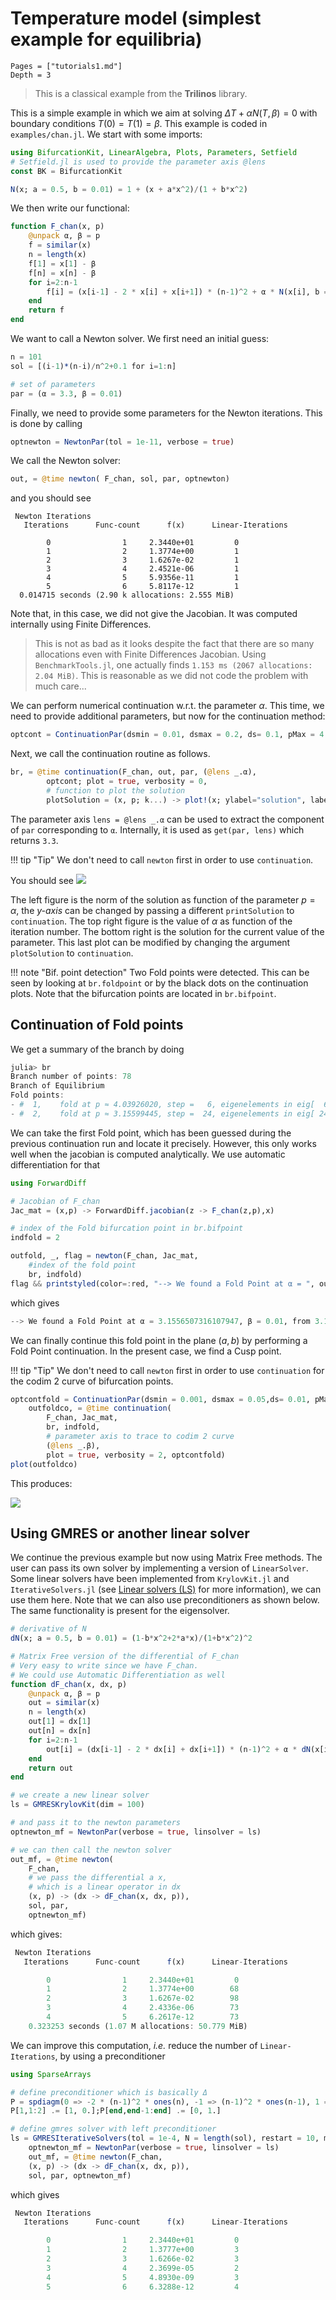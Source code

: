 # Temperature model (simplest example for equilibria)

```@contents
Pages = ["tutorials1.md"]
Depth = 3
```

> This is a classical example from the **Trilinos** library.

This is a simple example in which we aim at solving $\Delta T+\alpha N(T,\beta)=0$ with boundary conditions $T(0) = T(1)=\beta$. This example is coded in `examples/chan.jl`. We start with some imports:

```julia
using BifurcationKit, LinearAlgebra, Plots, Parameters, Setfield
# Setfield.jl is used to provide the parameter axis @lens
const BK = BifurcationKit

N(x; a = 0.5, b = 0.01) = 1 + (x + a*x^2)/(1 + b*x^2)
```

We then write our functional:

```julia
function F_chan(x, p)
	@unpack α, β = p
	f = similar(x)
	n = length(x)
	f[1] = x[1] - β
	f[n] = x[n] - β
	for i=2:n-1
		f[i] = (x[i-1] - 2 * x[i] + x[i+1]) * (n-1)^2 + α * N(x[i], b = β)
	end
	return f
end	
```
We want to call a Newton solver. We first need an initial guess:

```julia
n = 101
sol = [(i-1)*(n-i)/n^2+0.1 for i=1:n]

# set of parameters
par = (α = 3.3, β = 0.01)
```

Finally, we need to provide some parameters for the Newton iterations. This is done by calling

```julia
optnewton = NewtonPar(tol = 1e-11, verbose = true)
```

We call the Newton solver:

```julia
out, = @time newton( F_chan, sol, par, optnewton)
```

and you should see

```
 Newton Iterations 
   Iterations      Func-count      f(x)      Linear-Iterations

        0                1     2.3440e+01         0
        1                2     1.3774e+00         1
        2                3     1.6267e-02         1
        3                4     2.4521e-06         1
        4                5     5.9356e-11         1
        5                6     5.8117e-12         1
  0.014715 seconds (2.90 k allocations: 2.555 MiB)
```

Note that, in this case, we did not give the Jacobian. It was computed internally using Finite Differences. 

> This is not as bad as it looks despite the fact that there are so many allocations even with Finite Differences Jacobian. Using `BenchmarkTools.jl`, one actually finds `1.153 ms (2067 allocations: 2.04 MiB)`. This is reasonable as we did not code the problem with much care...

We can perform numerical continuation w.r.t. the parameter $\alpha$. This time, we need to provide additional parameters, but now for the continuation method:

```julia
optcont = ContinuationPar(dsmin = 0.01, dsmax = 0.2, ds= 0.1, pMax = 4.1, newtonOptions = NewtonPar(tol = 1e-8))
```

Next, we call the continuation routine as follows.

```julia
br, = @time continuation(F_chan, out, par, (@lens _.α),
		optcont; plot = true, verbosity = 0,
		# function to plot the solution
		plotSolution = (x, p; k...) -> plot!(x; ylabel="solution", label="", k...))
```

The parameter axis `lens = @lens _.α` can be used to extract the component of `par` corresponding to `α`. Internally, it is used as `get(par, lens)` which returns `3.3`.

!!! tip "Tip"
    We don't need to call `newton` first in order to use `continuation`.

You should see
![](chan-ex.png)

The left figure is the norm of the solution as function of the parameter $p=\alpha$, the *y-axis* can be changed by passing a different `printSolution` to `continuation`. The top right figure is the value of $\alpha$ as function of the iteration number. The bottom right is the solution for the current value of the parameter. This last plot can be modified by changing the argument `plotSolution` to `continuation`.

!!! note "Bif. point detection"
    Two Fold points were detected. This can be seen by looking at `br.foldpoint` or by the black 	dots on the continuation plots. Note that the bifurcation points are located in `br.bifpoint`.


## Continuation of Fold points

We get a summary of the branch by doing

```julia
julia> br
Branch number of points: 78
Branch of Equilibrium
Fold points:
- #  1,    fold at p ≈ 4.03926020, step =   6, eigenelements in eig[  6], ind_ev =   0 [    guess]
- #  2,    fold at p ≈ 3.15599445, step =  24, eigenelements in eig[ 24], ind_ev =   0 [    guess]
```

We can take the first Fold point, which has been guessed during the previous continuation run and locate it precisely. However, this only works well when the jacobian is computed analytically. We use automatic differentiation for that

```julia
using ForwardDiff

# Jacobian of F_chan
Jac_mat = (x,p) -> ForwardDiff.jacobian(z -> F_chan(z,p),x)

# index of the Fold bifurcation point in br.bifpoint
indfold = 2

outfold, _, flag = newton(F_chan, Jac_mat,
	#index of the fold point
	br, indfold)
flag && printstyled(color=:red, "--> We found a Fold Point at α = ", outfold.p, ", β = 0.01, from ", br.bifpoint[indfold].param,"\n")
```

which gives

```julia
--> We found a Fold Point at α = 3.1556507316107947, β = 0.01, from 3.155651011218501
```

We can finally continue this fold point in the plane $(a,b)$ by performing a Fold Point continuation. In the present case, we find a Cusp point.

!!! tip "Tip"
    We don't need to call `newton` first in order to use `continuation` for the codim 2 curve of bifurcation points.

```julia
optcontfold = ContinuationPar(dsmin = 0.001, dsmax = 0.05,ds= 0.01, pMax = 4.1, pMin = 0.)
	outfoldco, = @time continuation(
		F_chan, Jac_mat,
		br, indfold, 
		# parameter axis to trace to codim 2 curve
		(@lens _.β),
		plot = true, verbosity = 2, optcontfold)
plot(outfoldco)
```

This produces:

![](chan-cusp.png)

## Using GMRES or another linear solver

We continue the previous example but now using Matrix Free methods. The user can pass its own solver by implementing a version of `LinearSolver`. Some linear solvers have been implemented from `KrylovKit.jl` and `IterativeSolvers.jl` (see [Linear solvers (LS)](@ref) for more information), we can use them here. Note that we can also use preconditioners as shown below. The same functionality is present for the eigensolver.

```julia
# derivative of N
dN(x; a = 0.5, b = 0.01) = (1-b*x^2+2*a*x)/(1+b*x^2)^2

# Matrix Free version of the differential of F_chan
# Very easy to write since we have F_chan. 
# We could use Automatic Differentiation as well
function dF_chan(x, dx, p)
	@unpack α, β = p
	out = similar(x)
	n = length(x)
	out[1] = dx[1]
	out[n] = dx[n]
	for i=2:n-1
		out[i] = (dx[i-1] - 2 * dx[i] + dx[i+1]) * (n-1)^2 + α * dN(x[i], b = β) * dx[i]
	end
	return out
end

# we create a new linear solver
ls = GMRESKrylovKit(dim = 100)

# and pass it to the newton parameters
optnewton_mf = NewtonPar(verbose = true, linsolver = ls)

# we can then call the newton solver
out_mf, = @time newton(
	F_chan,
	# we pass the differential a x, 
	# which is a linear operator in dx
	(x, p) -> (dx -> dF_chan(x, dx, p)),
	sol, par,
	optnewton_mf)
```

which gives:

```julia
 Newton Iterations 
   Iterations      Func-count      f(x)      Linear-Iterations

        0                1     2.3440e+01         0
        1                2     1.3774e+00        68
        2                3     1.6267e-02        98
        3                4     2.4336e-06        73
        4                5     6.2617e-12        73
	0.323253 seconds (1.07 M allocations: 50.779 MiB)
```

We can improve this computation, *i.e.* reduce the number of `Linear-Iterations`, by using a preconditioner

```julia
using SparseArrays

# define preconditioner which is basically Δ
P = spdiagm(0 => -2 * (n-1)^2 * ones(n), -1 => (n-1)^2 * ones(n-1), 1 => (n-1)^2 * ones(n-1))
P[1,1:2] .= [1, 0.];P[end,end-1:end] .= [0, 1.]

# define gmres solver with left preconditioner
ls = GMRESIterativeSolvers(tol = 1e-4, N = length(sol), restart = 10, maxiter = 10, Pl = lu(P))
	optnewton_mf = NewtonPar(verbose = true, linsolver = ls)
	out_mf, = @time newton(F_chan,
	(x, p) -> (dx -> dF_chan(x, dx, p)),
	sol, par, optnewton_mf)
```

which gives

```julia
 Newton Iterations
   Iterations      Func-count      f(x)      Linear-Iterations

        0                1     2.3440e+01         0
        1                2     1.3777e+00         3
        2                3     1.6266e-02         3
        3                4     2.3699e-05         2
        4                5     4.8930e-09         3
        5                6     6.3288e-12         4
```

